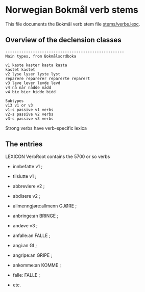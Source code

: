 
# Norwegian Bokmål verb stems

This file documents the Bokmål verb stem file [stems/verbs.lexc](https://github.com/giellalt/lang-nob/blob/main/src/fst/stems/verbs.lexc).

## Overview of the declension classes

    ----------------------------------------------------
    Main types, from Bokmålsordboka
   
    v1 kaste kaster kasta kasta
    kastet kastet
    v2 lyse lyser lyste lyst
    reparere reparerer reparerte reparert
    v3 leve lever levde levd
    v4 nå når nådde nådd
    v4 bie bier bidde bidd
    
    Subtypes
    v13 v1 or v3
    v1-s passive v1 verbs
    v2-s passive v2 verbs
    v3-s passive v3 verbs
   Strong verbs have verb-specific lexica


## The entries


LEXICON VerbRoot contains the 5700 or so  verbs

 * innbefatte v1 ; 
 * tilslutte v1 ; 


 * abbreviere v2 ; 
 * abdisere v2 ; 
 * allmenngjøre:allmenn GJØRE ; 
 * anbringe:an BRINGE ; 
 * andøve v3 ; 
 * anfalle:an FALLE ; 
 * angi:an GI ; 
 * angripe:an GRIPE ; 
 * ankomme:an KOMME ;  
 * falle: FALLE ; 
* etc.
